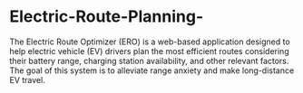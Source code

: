 # Electric-Route-Planning-
 The Electric Route Optimizer (ERO) is a web-based application designed to help electric vehicle (EV) drivers plan the most efficient routes considering their battery range, charging station availability, and other relevant factors. The goal of this system is to alleviate range anxiety and make long-distance EV travel.
